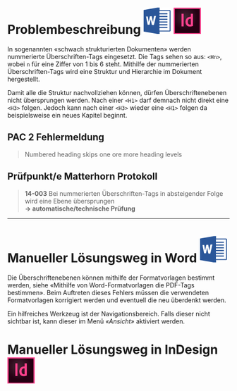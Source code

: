 # Problembeschreibung ![](/assets/icon_word.gif) ![](/assets/icon_indesign.gif)

In sogenannten «schwach strukturierten Dokumenten» werden nummerierte Überschriften-Tags eingesetzt. Die Tags sehen so aus: `<Hn>`, wobei `n` für eine Ziffer von 1 bis 6 steht. Mithilfe der nummerierten Überschriften-Tags wird eine Struktur und Hierarchie im Dokument hergestellt.

Damit alle die Struktur nachvollziehen können, dürfen Überschriftenebenen nicht übersprungen werden. Nach einer `<H1>` darf demnach nicht direkt eine `<H3>` folgen. Jedoch kann nach einer `<H3>` wieder eine `<H1>` folgen da beispielsweise ein neues Kapitel beginnt.

## PAC 2 Fehlermeldung

> Numbered heading skips one ore more heading levels

## Prüfpunkt/e Matterhorn Protokoll

> **14-003** Bei nummerierten Überschriften-Tags in absteigender Folge wird eine Ebene übersprungen  
> **→ automatische/technische Prüfung**

---

# Manueller Lösungsweg in Word ![](/assets/icon_word.gif)

Die Überschriftenebenen können mithilfe der Formatvorlagen bestimmt werden, siehe «Mithilfe von Word-Formatvorlagen die PDF-Tags bestimmen». Beim Auftreten dieses Fehlers müssen die verwendeten Formatvorlagen korrigiert werden und eventuell die neu überdenkt werden.

Ein hilfreiches Werkzeug ist der Navigationsbereich. Falls dieser nicht sichtbar ist, kann dieser im Menü _«Ansicht»_ aktiviert werden.

# Manueller Lösungsweg in InDesign ![](/assets/icon_indesign.gif)



